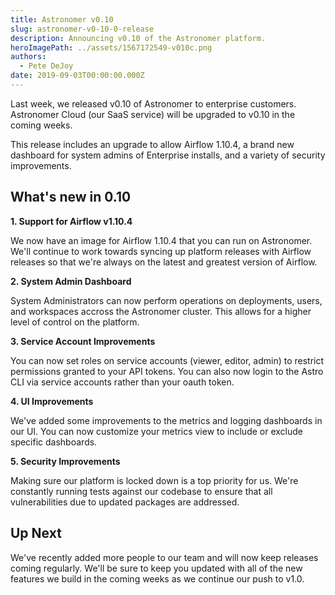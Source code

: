 ```yaml
---
title: Astronomer v0.10
slug: astronomer-v0-10-0-release
description: Announcing v0.10 of the Astronomer platform.
heroImagePath: ../assets/1567172549-v010c.png
authors:
  - Pete DeJoy
date: 2019-09-03T00:00:00.000Z
---
```


Last week, we released v0.10 of Astronomer to enterprise customers. Astronomer Cloud (our SaaS service) will be upgraded to v0.10 in the coming weeks.

This release includes an upgrade to allow Airflow 1.10.4, a brand new dashboard for system admins of Enterprise installs, and a variety of security improvements.

## What's new in 0.10

**1. Support for Airflow v1.10.4**

We now have an image for Airflow 1.10.4 that you can run on Astronomer. We'll continue to work towards syncing up platform releases with Airflow releases so that we're always on the latest and greatest version of Airflow.

**2. System Admin Dashboard**

System Administrators can now perform operations on deployments, users, and workspaces accross the Astronomer cluster. This allows for a higher level of control on the platform.

**3. Service Account Improvements**

You can now set roles on service accounts (viewer, editor, admin) to restrict permissions granted to your API tokens. You can also now login to the Astro CLI via service accounts rather than your oauth token.

**4. UI Improvements**

We've added some improvements to the metrics and logging dashboards in our UI. You can now customize your metrics view to include or exclude specific dashboards.

**5. Security Improvements**

Making sure our platform is locked down is a top priority for us. We're constantly running tests against our codebase to ensure that all vulnerabilities due to updated packages are addressed.

## Up Next

We've recently added more people to our team and will now keep releases coming regularly. We'll be sure to keep you updated with all of the new features we build in the coming weeks as we continue our push to v1.0.